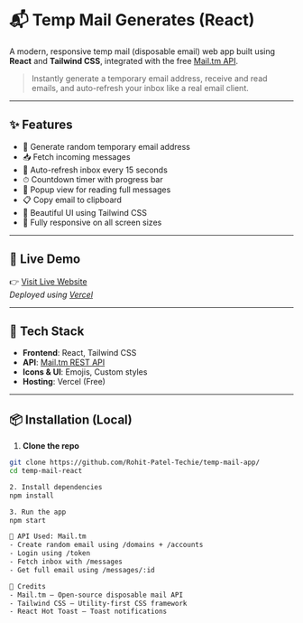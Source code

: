 # 📬 Temp Mail Generates (React)

A modern, responsive temp mail (disposable email) web app built using **React** and **Tailwind CSS**, integrated with the free [Mail.tm API](https://docs.mail.tm/).

> Instantly generate a temporary email address, receive and read emails, and auto-refresh your inbox like a real email client.

---

## ✨ Features

- 📧 Generate random temporary email address
- 📥 Fetch incoming messages
- 🔄 Auto-refresh inbox every 15 seconds
- ⏱ Countdown timer with progress bar
- 📝 Popup view for reading full messages
- 📋 Copy email to clipboard
- 🎨 Beautiful UI using Tailwind CSS
- 📱 Fully responsive on all screen sizes

---

## 🔗 Live Demo

👉 [Visit Live Website](https://your-vercel-url.vercel.app)  
_Deployed using [Vercel](https://vercel.com)_

---

## 🧰 Tech Stack

- **Frontend**: React, Tailwind CSS
- **API**: [Mail.tm REST API](https://docs.mail.tm/)
- **Icons & UI**: Emojis, Custom styles
- **Hosting**: Vercel (Free)

---

## 📦 Installation (Local)

1. **Clone the repo**

```bash
git clone https://github.com/Rohit-Patel-Techie/temp-mail-app/
cd temp-mail-react

2. Install dependencies
npm install

3. Run the app
npm start

📡 API Used: Mail.tm
- Create random email using /domains + /accounts
- Login using /token
- Fetch inbox with /messages
- Get full email using /messages/:id

🙏 Credits
- Mail.tm – Open-source disposable mail API
- Tailwind CSS – Utility-first CSS framework
- React Hot Toast – Toast notifications
